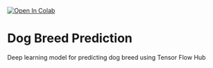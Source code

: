 [![Open In Colab](https://colab.research.google.com/assets/colab-badge.svg)](https://colab.research.google.com/github/SaketMunda/dog-breed-prediction/blob/master/dog_vision.ipynb)

# Dog Breed Prediction
Deep learning model for predicting dog breed using Tensor Flow Hub
